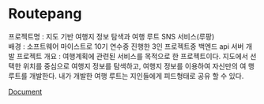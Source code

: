 # Routepang
프로젝트명 : 지도 기반 여행지 정보 탐색과 여행 루트 SNS 서비스(루팡)   
배경 : 소프트웨어 마이스트로 10기 연수중 진행한 3인 프로젝트중 백엔드 api 서버 개발
프로젝트 개요 : 여행계획에 관련된 서비스를 목적으로 한 프로젝트이다.
지도에서 선택한 위치를 중심으로 여행지 정보를 탐색하고, 여행지 정보를 이용하여 자신만의 여 행 루트를 개발한다. 내가 개발한 여행 루트는 지인들에게 피드형태로 공유 할 수 있다.   
   
   
[Document](https://parallel-cornucopia-5d2.notion.site/Routepang-5fdb4eabd78d413cbb8faa8d65f8ebef)   
